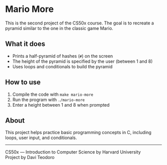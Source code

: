 # Mario More

This is the second project of the CS50x course. The goal is to recreate a pyramid similar to the one in the classic game Mario.

## What it does

- Prints a half-pyramid of hashes (`#`) on the screen
- The height of the pyramid is specified by the user (between 1 and 8)
- Uses loops and conditionals to build the pyramid

## How to use

1. Compile the code with `make mario-more`
2. Run the program with `./mario-more`
3. Enter a height between 1 and 8 when prompted

## About

This project helps practice basic programming concepts in C, including loops, user input, and conditionals.

---

CS50x — Introduction to Computer Science by Harvard University  
Project by Davi Teodoro
